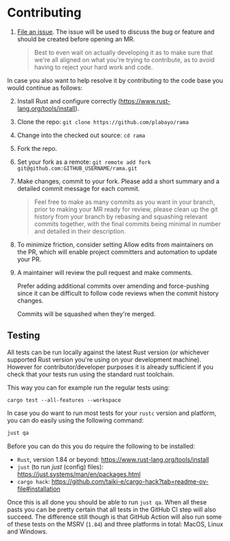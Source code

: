 # Contributing

1. [File an issue](https://github.com/plabayo/rama/issues/new).
   The issue will be used to discuss the bug or feature and should be created before opening an MR.
   > Best to even wait on actually developing it as to make sure
   > that we're all aligned on what you're trying to contribute,
   > as to avoid having to reject your hard work and code.

In case you also want to help resolve it by contributing to the code base you would continue as follows:

2. Install Rust and configure correctly (https://www.rust-lang.org/tools/install).
3. Clone the repo: `git clone https://github.com/plabayo/rama`
4. Change into the checked out source: `cd rama`
5. Fork the repo.
6. Set your fork as a remote: `git remote add fork git@github.com:GITHUB_USERNAME/rama.git`
7. Make changes, commit to your fork.
   Please add a short summary and a detailed commit message for each commit.
   > Feel free to make as many commits as you want in your branch,
   > prior to making your MR ready for review, please clean up the git history
   > from your branch by rebasing and squashing relevant commits together,
   > with the final commits being minimal in number and detailed in their description.
8. To minimize friction, consider setting Allow edits from maintainers on the PR,
   which will enable project committers and automation to update your PR.
9. A maintainer will review the pull request and make comments.

   Prefer adding additional commits over amending and force-pushing
   since it can be difficult to follow code reviews when the commit history changes.

   Commits will be squashed when they're merged.

## Testing

All tests can be run locally against the latest Rust version (or whichever supported Rust version you're using on your development machine). However for contributor/developer purposes it is already sufficient if you check that your tests run
using the standard rust toolchain.

This way you can for example run the regular tests using:

```
cargo test --all-features --workspace
```

In case you do want to run most tests for your `rustc` version and platform,
you can do easily using the following command:

```bash
just qa
```

Before you can do this you do require the following to be installed:

* `Rust`, version 1.84 or beyond: <https://www.rust-lang.org/tools/install>
* `just` (to run _just_ (config) files): <https://just.systems/man/en/packages.html>
* `cargo hack`: <https://github.com/taiki-e/cargo-hack?tab=readme-ov-file#installation>

Once this is all done you should be able to run `just qa`.
When all these pasts you can be pretty certain that all tests in the GitHub CI step
will also succeed. The difference still though is that GitHub Action will also run some of these tests on the MSRV (`1.84`) and three platforms in total: MacOS, Linux and Windows.
